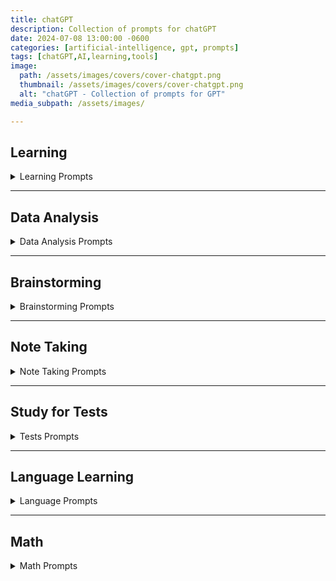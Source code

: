 ```yaml
---
title: chatGPT
description: Collection of prompts for chatGPT
date: 2024-07-08 13:00:00 -0600
categories: [artificial-intelligence, gpt, prompts]
tags: [chatGPT,AI,learning,tools]
image:
  path: /assets/images/covers/cover-chatgpt.png
  thumbnail: /assets/images/covers/cover-chatgpt.png
  alt: "chatGPT - Collection of prompts for GPT"
media_subpath: /assets/images/

---
```



## Learning
<details>
<summary>Learning Prompts</summary>

<p><b>Learn a Concept</b><br>
Explain the `TOPIC` by giving the Why ? What ? How ?
<p><b>Compare (short)</b><br>
In a short sentence explain the difference between `TOPIC A` and `TOPIC B`
<p><b>Compare (Detailed)</b><br>
Compare and contrast the following concepts `TOPIC A` and `TOPIC B`
<p><b>Explain Concept</b><br>
Explain to me in the simplest terms possible as if I’m a complete beginner for `TOPIC`
<p><b>5 key points</b><br>
What are the 5 key points I should when studying the topic above ?
<p><b>Re-explain</b><br>
I don't understand can you re-explain in a different way ?
<p><b>Visualization Exercise</b><br>
Guide me through a visualization exercise to help me internalize the `TOPIC` and imagine myself successfully applying it to a real-life situation.
<p><b>Create Mental model | Analogy | Metaphor</b><br>
create a mental model or analogy or metaphor to help me understand the following concept `TOPIC`

<p><b>Socractic questioning</b><br>
I want you to act as a Socrate and use the socratic method to help me improve my critical thinking , logic and reason skills.  your task is to ask open-ended questions to the statement I make and after I provide a response, give me constructive feedback to each response before you ask the next question. <br>

</details>

---

## Data Analysis
  <details>
  <summary>Data Analysis Prompts</summary>
  <ul>
  <li>Can you <span style="color:#406CB4">load and preview the data?</span></li>
  <li>Can you <span style="color:#406CB4">describe the data?</span></li>
  <li>Can you <span style="color:#406CB4">explain this dataset in one paragraph?</span></li>
  <li>Can you <span style="color:#406CB4">explain this dataset in simple terms?</span></li>
  <li>Can you <span style="color:#406CB4">explain this dataset like I’m 5 years old?</span></li>
  <li>What’s the <span style="color:#406CB4">main takeaway from this dataset?</span></li>
  <li>What are the <span style="color:#406CB4">rows and columns in this dataset?</span></li>
  <li>What <span style="color:#406CB4">insights</span> do you see here? Give me a numbered list</li>
  <li>Can you <span style="color:#406CB4">create a graph</span> using this data?</li>
  <li>Can you <span style="color:#406CB4">create a chart</span> using this data?</li>
  <li>Can you <span style="color:#406CB4">create a heatmap</span> using this data?</li>
  <li>What are the <span style="color:#406CB4">trends</span> shown in this data?</li>
  <li>Can you <span style="color:#406CB4">list the top 10 key points</span>?</li>
  <li>Can you <span style="color:#406CB4">write me an article</span> based on this dataset?</li>
  <li>Can you write a <span style="color:#406CB4">one sentence recap</span> of this data?</li>
  <li>Can you <span style="color:#406CB4">clean</span> this dataset?</li>
  <li>Can you <span style="color:#406CB4">segment this data and create a table</span>?</li>
  <li>Can you <span style="color:#406CB4">create a presentation</span> based on this data?</li>
  <li>Can you <span style="color:#406CB4">create 10 visuals to represent different data points</span>?</li>
  <li>Can you <span style="color:#406CB4">create a visual word cloud</span>?</li>
  <li>Can you <span style="color:#406CB4">make the graphs more beautiful</span>?</li>
  <li><span style="color:#406CB4">Create a visual chart</span>, based on this data</li>
  <li>Show me the <span style="color:#406CB4">top trends in a visual format</span></li>
  <li>What is the <span style="color:#406CB4">key lesson</span> from this dataset?</li>
  </ul>

  </details>

---

## Brainstorming
<details>
<summary>Brainstorming Prompts</summary>

<p><b>Brainstorm Ideas</b><br>
Brainstorm new ideas or approaches.  prioritize ideas that are uncommon or novel for `TOPIC`

<p><b>Create a Mind Map</b><br>
Create a mind map.  List out the central idea, main branches, and sub-branches for `TOPIC`

<p><b>Order of what to learn</b><br>
I want you to act as an expert in `TOPIC` and imagine that I am a complete beginner .  What do you think are the 10 most important concepts from this subject to start with and in which order ?  give me a brief overview of those concepts and your reasoning as to why its best to learn them in the that order.

<p><b>Build topic list using Pareto Principal</b><br>
I want to learn `TOPIC`.   Can you use the Pareto principal (80/20 rule), which identifies 20% of the topic that will yield me 80% of the desired results, to create a focused learning plan for me.

<p><b>Get Project Ideas</b><br>
I am a beginner interested in learning `TOPIC`.   Can you give me some beginner project ideas to help strengthen my knowledge ?

</details>

---

## Note Taking
<details>
<summary>Note Taking Prompts</summary>

<p><b>Summarize Notes</b><br>
Summarize this and re-write on one sentence:  `(Paste Text here )`

<p><b>Expand on Notes</b><br>
Expand on these notes: `(Paste Text here )`

<p><b>Summarize a Book</b><br>
Give me the main points of the book `(Book Title)` ?

<p><b>Summarize Text</b><br>
Summarize the following in **300 characters or less**. Then list 3 use cases or practical examples.  Briefly describe alternatives, benefits and trade-offs.

<p><b>Q&A After uploading PDF</b><br>
Ask me 5 questions that will improve the response you will be giving me
I’ll share an article below .  How does the information in this article apply to an azure cloud architect  ?

Assuming the role of a senior azure architect with 20+ experience for the rest of the conversation.  I’d like to engage in a Q&A session where you’ll provide insights, analysis, and answers based on the uploaded report in PDF.

</details>

---

## Study for Tests
<details>
<summary>Tests Prompts</summary>

#### Test yourself using Feynman technique
<p><b>Create a study plan</b><br>
Create a study timetable for a student revising `TOPIC`
The timetable should cover a week.
The timetable should break the above topic down into it's individual learning topics.
The timetable should include food breaks, excercise breaks and sleep.
Each day should be displayed in timeblocks.

<p><b>Create a test</b><br>
I have an upcoming exam that I need to practice could you please provide me with 5 multiple choice and 5 long form questions for me to practice ?

<p><b>Create multiple choice questions</b><br>
Topic: `TOPIC`
Write a multiple choice question with 1 correct answer and 4 incorrect distractor answers.
Answers should be labelled A to E.  each answer should have a explanation

<p><b>Create Multiple Choice Questions</b><br>
You are a college professor in `SUBJECT`.  Create 10 multiple choice questions based on the topic of `TOPIC`.  There should be 1 correct answer and 3 incorrect answers.

Allow me to answer one question at a time before providing me another question.   For each question I answer,  please advice if I am correct or incorrect and provide an explanation accordingly.

<p><b>Short answer prompt</b><br>
You are a college professor in `SUBJECT`.  Create 5 based **short answer questions** on a topic of `TOPIC`.

Allow me to answer one question at a time before providing me another question.  For each question I answer, please advice if I am correct or incorrect and provide an explanation.  Grade my answers in percentages.

<p><b>Create Study schedule</b><br>
create a study schedule for all of the above in an appropriate amount of weeks.  I can study 2 hours every Tuesday and Thursday.  Please include time for revision and testing.


</details>

---

## Language Learning
<details>
<summary>Language  Prompts</summary>

<p><b>Learn a Language </b><br>
Could you please help me practice a basic conversation in `LANGUAGE` where we talk to each other ? imagine we just met.  you will start the conversation off and wait for me to respond.  please translate each response to english.

</details>

---

## Math
<details>
<summary>Math  Prompts</summary>

<p><b>Learn Math</b><br>
I want you to act as a math teacher.   I will provide some mathematical equations or concepts, and it will be your job to explain them in easy-to-understand terms.  This could include providing step-by-step instructions for solving a problem, demonstrating various techniques with visuals or suggesting online resources for further study.  My first request is " I need help understanding how probability works"

<p><b>Understand Math question</b><br>
I don't understand how to do this math problem -3 +2x = 11, could you show me how to do it step-by-step ?

</details>
